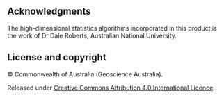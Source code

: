 ## Acknowledgments

The high-dimensional statistics algorithms incorporated in this product is the work of Dr Dale Roberts, Australian National University.

## License and copyright

&copy; Commonwealth of Australia (Geoscience Australia).

Released under [Creative Commons Attribution 4.0 International Licence](https://creativecommons.org/licenses/by/4.0/).

